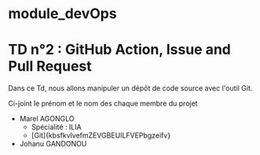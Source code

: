 # module_devOps

# TD n°2 : GitHub Action, Issue and Pull Request

  Dans ce Td, nous allons manipuler un dépôt de code source avec l'outil Git.

  Ci-joint le prénom et le nom des chaque membre du projet

  - Marel AGONGLO
    - Spécialité : ILIA
    - [Git]{kbsfkvlvefmZEVGBEUILFVEPbgzeifv} 
  - Johanu GANDONOU
